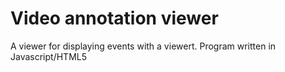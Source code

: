 # Video annotation viewer 

A viewer for displaying events with a viewert. Program written in Javascript/HTML5

